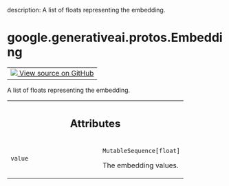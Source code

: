 description: A list of floats representing the embedding.

<div itemscope itemtype="http://developers.google.com/ReferenceObject">
<meta itemprop="name" content="google.generativeai.protos.Embedding" />
<meta itemprop="path" content="Stable" />
</div>

# google.generativeai.protos.Embedding

<!-- Insert buttons and diff -->

<table class="tfo-notebook-buttons tfo-api nocontent">
<td>
  <a target="_blank" href="https://github.com/googleapis/google-cloud-python/tree/main/packages/google-ai-generativelanguage/google/ai/generativelanguage_v1beta/types/text_service.py#L377-L388">
    <img src="https://www.tensorflow.org/images/GitHub-Mark-32px.png" />
    View source on GitHub
  </a>
</td>
</table>



A list of floats representing the embedding.

<!-- Placeholder for "Used in" -->




<!-- Tabular view -->
 <table class="responsive fixed orange">
<colgroup><col width="214px"><col></colgroup>
<tr><th colspan="2"><h2 class="add-link">Attributes</h2></th></tr>

<tr>
<td>

`value`<a id="value"></a>

</td>
<td>

`MutableSequence[float]`

The embedding values.

</td>
</tr>
</table>



